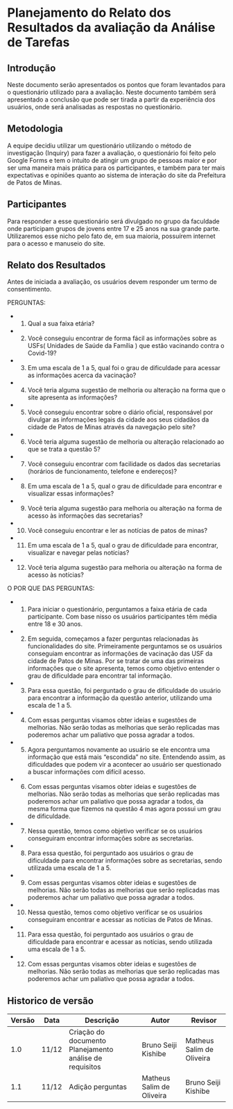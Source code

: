 # Planejamento do Relato dos Resultados da avaliação da Análise de Tarefas

## Introdução

Neste documento serão apresentados os pontos que foram levantados para o questionário utilizado para a avaliação. Neste documento também será apresentado a conclusão que pode ser tirada a partir da experiência dos usuários, onde será analisadas as respostas no questionário.

## Metodologia

A equipe decidiu utilizar um questionário utilizando o método de investigação (Inquiry) para fazer a avaliação, o questionário foi feito pelo Google Forms e tem o intuito de atingir um grupo de pessoas maior e por ser uma maneira mais prática para os participantes, e também para ter mais expectativas e opiniões quanto ao sistema de interação do site da Prefeitura de Patos de Minas.

## Participantes

Para responder a esse questionário será divulgado no grupo da faculdade onde participam grupos de jovens entre 17 e 25 anos na sua grande parte. Utilizaremos esse nicho pelo fato de, em sua maioria, possuírem internet para o acesso e manuseio do site.

## Relato dos Resultados

Antes de iniciada a avaliação, os usuários devem responder um termo de consentimento.

PERGUNTAS:

- 1. Qual a sua faixa etária?
- 2. Você conseguiu encontrar de forma fácil as informações sobre as USFs( Unidades de Saúde da Família ) que estão vacinando contra o Covid-19?
- 3. Em uma escala de 1 a 5, qual foi o grau de dificuldade para acessar as informações acerca da vacinação?
- 4. Você teria alguma sugestão de melhoria ou alteração na forma que o site apresenta as informações?
- 5. Você conseguiu encontrar sobre o diário oficial, responsável por divulgar as informações legais da cidade aos seus cidadãos da cidade de Patos de Minas através da navegação pelo site?
- 6. Você teria alguma sugestão de melhoria ou alteração relacionado ao que se trata a questão 5?
- 7. Você conseguiu encontrar com facilidade os dados das secretarias (horários de funcionamento, telefone e endereços)?
- 8. Em uma escala de 1 a 5, qual o grau de dificuldade para encontrar e visualizar essas informações?
- 9. Você teria alguma sugestão para melhoria ou alteração na forma de acesso às informações das secretarias?
- 10. Você conseguiu encontrar e ler as notícias de patos de minas?
- 11. Em uma escala de 1 a 5, qual o grau de dificuldade para encontrar, visualizar e navegar pelas notícias?
- 12. Você teria alguma sugestão para melhoria ou alteração na forma de acesso às notícias?

O POR QUE DAS PERGUNTAS:

- 1. Para iniciar o questionário, perguntamos a faixa etária de cada participante. Com base nisso os usuários participantes têm média entre 18 e 30 anos.
- 2. Em seguida, começamos a fazer perguntas relacionadas às funcionalidades do site. Primeiramente perguntamos se os usuários conseguiam encontrar as informações de vacinação das USF da cidade de Patos de Minas. Por se tratar de uma das primeiras informações que o site apresenta, temos como objetivo entender o grau de dificuldade para encontrar tal informação.
- 3. Para essa questão, foi perguntado o grau de dificuldade do usuário para encontrar a informação da questão anterior, utilizando uma escala de 1 a 5.
- 4. Com essas perguntas visamos obter ideias e sugestões de melhorias. Não serão todas as melhorias que serão replicadas mas poderemos achar um paliativo que possa agradar a todos.
- 5. Agora perguntamos novamente ao usuário se ele encontra uma informação que está mais “escondida” no site. Entendendo assim, as dificuldades que podem vir a acontecer ao usuário ser questionado a buscar informações com difícil acesso.
- 6. Com essas perguntas visamos obter ideias e sugestões de melhorias. Não serão todas as melhorias que serão replicadas mas poderemos achar um paliativo que possa agradar a todos, da mesma forma que fizemos na questão 4 mas agora possui um grau de dificuldade.
- 7. Nessa questão, temos como objetivo verificar se os usuários conseguiram encontrar informações sobre as secretarias.
- 8. Para essa questão, foi perguntado aos usuários o grau de dificuldade para encontrar informações sobre as secretarias, sendo utilizada uma escala de 1 a 5.
- 9. Com essas perguntas visamos obter ideias e sugestões de melhorias. Não serão todas as melhorias que serão replicadas mas poderemos achar um paliativo que possa agradar a todos.
- 10. Nessa questão, temos como objetivo verificar se os usuários conseguiram encontrar e acessar as notícias de Patos de Minas.
- 11. Para essa questão, foi perguntado aos usuários o grau de dificuldade para encontrar e acessar as notícias, sendo utilizada uma escala de 1 a 5.
- 12. Com essas perguntas visamos obter ideias e sugestões de melhorias. Não serão todas as melhorias que serão replicadas mas poderemos achar um paliativo que possa agradar a todos.

## Historico de versão

| Versão | Data  | Descrição                                               | Autor                     | Revisor                   |
| ------ | ----- | ------------------------------------------------------- | ------------------------- | ------------------------- |
| 1.0    | 11/12 | Criação do documento Planejamento análise de requisitos | Bruno Seiji Kishibe       | Matheus Salim de Oliveira |
| 1.1    | 11/12 | Adição perguntas                                        | Matheus Salim de Oliveira | Bruno Seiji Kishibe       |
